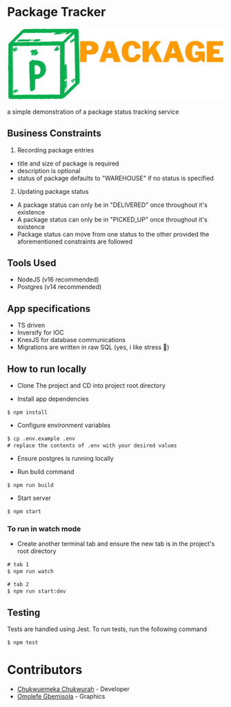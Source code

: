 # Package Tracker

![alt text](https://github.com/Emmanuerl/package-tracker/blob/main/documentation/logo.png?raw=true)

a simple demonstration of a package status tracking service

## Business Constraints

1. Recording package entries

- title and size of package is required
- description is optional
- status of package defaults to "WAREHOUSE" if no status is specified

2. Updating package status

- A package status can only be in "DELIVERED" once throughout it's existence
- A package status can only be in "PICKED_UP" once throughout it's existence
- Package status can move from one status to the other provided the aforementioned constraints are followed

## Tools Used

- NodeJS (v16 recommended)
- Postgres (v14 recommended)

## App specifications

- TS driven
- Inversify for IOC
- KnexJS for database communications
- Migrations are written in raw SQL (yes, i like stress 🌚)

## How to run locally

- Clone The project and CD into project root directory

- Install app dependencies

```
$ npm install
```

- Configure environment variables

```
$ cp .env.example .env
# replace the contents of .env with your desired values
```

- Ensure postgres is running locally

- Run build command

```
$ npm run build
```

- Start server

```
$ npm start
```

### To run in watch mode

- Create another terminal tab and ensure the new tab is in the project's root directory

```
# tab 1
$ npm run watch
```

```
# tab 2
$ npm run start:dev
```

## Testing

Tests are handled using Jest. To run tests, run the following command

```
$ npm test
```

# Contributors

- [Chukwuemeka Chukwurah](https://github.com/emmanuerl) - Developer
- [Omolefe Gbemisola]() - Graphics
